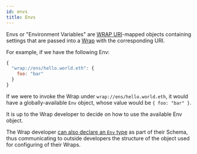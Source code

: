 ```yaml
---
id: envs
title: Envs
---
```


Envs or "Environment Variables" are [WRAP URI](./uris)-mapped objects containing settings that are passed into a [Wrap](./wraps) with the corresponding URI.

For example, if we have the following Env:

```js
{
  "wrap://ens/hello.world.eth": {
    foo: "bar"
  }
}
```

If we were to invoke the Wrap under `wrap://ens/hello.world.eth`, it would have a globally-available `Env` object, whose value would be `{ foo: "bar" }`.

It is up to the Wrap developer to decide on how to use the available Env object.

The Wrap developer [can also declare an `Env` type](/tutorials/env-variables) as part of their Schema, thus communicating to outside developers the structure of the object used for configuring of their Wraps.
